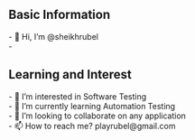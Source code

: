 <h2>Basic Information</h2>
- 👋 Hi, I’m @sheikhrubel </br>
- 
<h2>Learning and Interest</h2>
- 👀 I’m interested in Software Testing </br>
- 🌱 I’m currently learning Automation Testing </br>
- 💞️ I’m looking to collaborate on any application </br>
- 📫 How to reach me? playrubel@gmail.com

<!---
sheikhrubel/sheikhrubel is a ✨ special ✨ repository because its `README.md` (this file) appears on your GitHub profile.
You can click the Preview link to take a look at your changes.
--->
